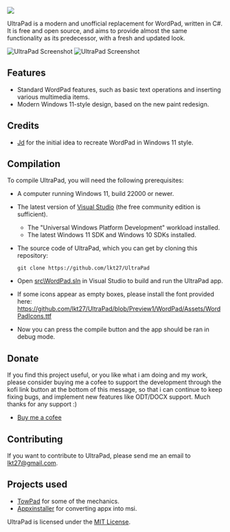<p align="left">
    <img src="https://raw.githubusercontent.com/lkt27/UltraPad/master/logo.png">
</p>

UltraPad is a modern and unofficial replacement for WordPad, written in C#. It is free and open source, and aims to provide almost the same functionality as its predecessor, with a fresh and updated look.

![UltraPad Screenshot](https://github.com/lkt27/WordPad11/blob/main/preview_dark.png)
![UltraPad Screenshot](https://github.com/lkt27/WordPad11/blob/main/preview_light.png)

## Features
- Standard WordPad features, such as basic text operations and inserting various multimedia items.
- Modern Windows 11-style design, based on the new paint redesign.

## Credits
 - [Jd](https://github.com/Jd-1206) for the initial idea to recreate WordPad in Windows 11 style.

## Compilation
To compile UltraPad, you will need the following prerequisites:
- A computer running Windows 11, build 22000 or newer.
- The latest version of [Visual Studio](https://developer.microsoft.com/en-us/windows/downloads) (the free community edition is sufficient).
  - The "Universal Windows Platform Development" workload installed.
  - The latest Windows 11 SDK and Windows 10 SDKs installed.


- The source code of UltraPad, which you can get by cloning this repository:
    ```
    git clone https://github.com/lkt27/UltraPad
    ```

- Open [src\WordPad.sln](/src/WordPad.sln) in Visual Studio to build and run the UltraPad app.
- If some icons appear as empty boxes, please install the font provided here: https://github.com/lkt27/UltraPad/blob/Preview1/WordPad/Assets/WordPadIcons.ttf
- Now you can press the compile button and the app should be ran in debug mode.

## Donate
If you find this project useful, or you like what i am doing and my work, please consider buying me a cofee to support the development through the kofi link button at the bottom of this message, so that i can continue to keep fixing bugs, and implement new features like ODT/DOCX support. Much thanks for any support :)
- [Buy me a cofee](https://ko-fi.com/lkt27)

## Contributing
If you want to contribute to UltraPad, please send me an email to lkt27@gmail.com.

## Projects used
 - [TowPad](https://github.com/itsWindows11/TowPad) for some of the mechanics.
 - [Appxinstaller](https://github.com/aL3891/AppxInstaller/tree/master) for converting appx into msi.
  
UltraPad is licensed under the [MIT License](./LICENSE).
